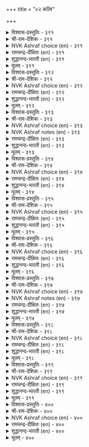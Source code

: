+++
title = "०२ कल्वि"

+++


<details><summary>विश्वास-प्रस्तुतिः - ३९१</summary>

कऱ्क कसडऱक् कऱ्पवै कट्रबिन्  
निऱ्क अदऱ्कुत् तग।      ३९१
</details>

<details><summary>श्री-राम-देशिकः - ३९१</summary>

अध्येतव्याः समे ग्रन्थाः निस्सन्देहं यथार्थतः ।  
अधीतग्रन्थदृष्टेन्न पथा युक्तं प्रवर्तनम् ॥ ३९१॥
</details>

<details><summary>NVK Ashraf choice (en) - ३९१</summary>

०३९१
Learn thoroughly what should be learnt.
And having learnt, stand according to that.
(N.V.K. Ashraf)
</details>

<details><summary>रामचन्द्र-दीक्षितः (en) - ३९१</summary>

391\. kaṟka, kacaṭu aṟa, kaṟpavai! kaṟṟapiṉ,  
niṟka, ataṟkut taka!.

391\. Faultlessly pursue knowledge and abide by it.  
</details>

<details><summary>शुद्धानन्द-भारती (en) - ३९१</summary>

1\. கற்க கசடறக் கற்பவை கற்றபின்  
நிற்க அதற்குத் தக.  
Lore worth learning, learn flawlessly  
Live by that learning thoroughly.        391  
</details>

<details><summary>मूलम् - ३९१</summary>

कऱ्क कसडऱक् कऱ्पवै कट्रबिन्  
निऱ्क अदऱ्कुत् तग।      ३९१
</details>

<details><summary>विश्वास-प्रस्तुतिः - ३९२</summary>

ऎण्णॆन्ब एनै ऎऴुत्तॆन्ब इव्विरण् डुम्  
कण्णॆन्ब वाऴुम् उयिर्क्कु।      ३९२
</details>

<details><summary>श्री-राम-देशिकः - ३९२</summary>

न्यायव्याकरणाख्ये द्वे शास्त्रे मुख्ये नृणामिह ।  
उभे हि चक्षुषी स्यातामिति सद्भिरुदीर्यते ॥ ३९२॥
</details>

<details><summary>NVK Ashraf choice (en) - ३९२</summary>

०३९२
They say: Numbers and other one called Letters
Are the two eyes to live with. *
(V.C. Kulandai Swamy), (P.S. Sundaram)
</details>

<details><summary>रामचन्द्र-दीक्षितः (en) - ३९२</summary>

392\. 'eṇ' eṉpa, ēṉai ‘eḻuttu’ eṉpa, iv iraṇṭum  
‘kaṇ’ eṉpa, vāḻum uyirkku.

392\. Verily the numbers and letters are the eyes of the living one.  
</details>

<details><summary>शुद्धानन्द-भारती (en) - ३९२</summary>

2\. எண்ணென்ப ஏனை எழுத்தென்ப இவ்விரண்டும்  
கண்ணென்ப வாழும் உயிர்க்கு.  
Letter, number, art and science  
Of living kind both are the eyes.        392  
</details>

<details><summary>मूलम् - ३९२</summary>

ऎण्णॆन्ब एनै ऎऴुत्तॆन्ब इव्विरण् डुम्  
कण्णॆन्ब वाऴुम् उयिर्क्कु।      ३९२
</details>

<details><summary>विश्वास-प्रस्तुतिः - ३९३</summary>

कण्णुडैयर् ऎन्बवर् कट्रोर् मुगत्तिरण्डु  
पुण्णुडैयर् कल्ला तवर्।      ३९३
</details>

<details><summary>श्री-राम-देशिकः - ३९३</summary>

चक्षुष्मन्तस्त एव स्युः ज्ञानचक्षुर्युतास्तु ये ।  
इतरेषामुभे नेत्रे व्रणे स्यातां मुखोत्थिते ॥ ३९३॥
</details>

<details><summary>NVK Ashraf choice (en) - ३९३</summary>

०३९३
Only the learned have eyes.
The unlearned have two sores on their face! *
(P.S. Sundaram)
</details>

<details><summary>NVK Ashraf notes (en) - ३९३</summary>

३९३. Compare with couple ५७५ where Valluvar uses the same idea to emphasize compassion in eyes: “Compassion is an ornament of the eyes. Without it eyes are deemed sores” ((Satguru Subramuniyaswami))
</details>

<details><summary>रामचन्द्र-दीक्षितः (en) - ३९३</summary>

393\. kaṇ uṭaiyar eṉpavar kaṟṟōr; mukattu iraṇṭu  
puṇ uṭaiyar, kallātavar.

393\. The learned alone are said to possess eyes; but they are only sores in the face of the unlettered.  
</details>

<details><summary>शुद्धानन्द-भारती (en) - ३९३</summary>

3\. கண்ணுடையர் என்பவர் கற்றோர் முகத்திரண்டு  
புண்ணுடையர் கல்லா தவர்.  
The learned alone have eyes on face  
The ignorant two sores of disgrace.        393  
</details>

<details><summary>मूलम् - ३९३</summary>

कण्णुडैयर् ऎन्बवर् कट्रोर् मुगत्तिरण्डु  
पुण्णुडैयर् कल्ला तवर्।      ३९३
</details>

<details><summary>विश्वास-प्रस्तुतिः - ३९४</summary>

उवप्पत् तलैक्कूडि उळ्ळप् पिरिदल्  
अनैत्ते पुलवर् तॊऴिल्।      ३९४
</details>

<details><summary>श्री-राम-देशिकः - ३९४</summary>

यत्सङ्गन जनास्तुष्टाः भवेयुः, सङ्गमं पुनः ।  
वियोगकाले वाञ्छेयुः स भवेत्पण्डितोत्तमः ॥ ३९४॥
</details>

<details><summary>NVK Ashraf choice (en) - ३९४</summary>

०३९४
It is the prowess of scholars that meetings bring delight
And departures leave memories. *
(Satguru Subramuniyaswami)
</details>

<details><summary>रामचन्द्र-दीक्षितः (en) - ३९४</summary>

394\. uvappat talaikkūṭi, uḷḷap pirital  
aṉaittē-pulavar toḻil.

394\. The duty of the learned is to delight man by their company. Hunger ever more for it even while parting.  
</details>

<details><summary>शुद्धानन्द-भारती (en) - ३९४</summary>

4\. உவப்பத் தலைக்கூடி உள்ளப் பிரிதல்  
அனைத்தே புலவர் தொழில்  
To meet with joy and part with thought  
Of learned men this is the art.        394  
</details>

<details><summary>मूलम् - ३९४</summary>

उवप्पत् तलैक्कूडि उळ्ळप् पिरिदल्  
अनैत्ते पुलवर् तॊऴिल्।      ३९४
</details>

<details><summary>विश्वास-प्रस्तुतिः - ३९५</summary>

उडैयार्मुन् इल्लार्बोल् एक्कट्रुङ् गट्रार्  
कडैयरे कल्ला तवर्।      ३९५
</details>

<details><summary>श्री-राम-देशिकः - ३९५</summary>

रिक्तवद्धनिकस्याग्रे विनीता गुरुसन्निधौ ।  
भूत्वा पठन्ति ये नित्यं शिष्टास्ते निन्दिताः परे ॥ ३९५॥
</details>

<details><summary>NVK Ashraf choice (en) - ३९५</summary>

०३९५
The learned learn to humble, like destitute before the rich;
Only the low never learn.
(N.V.K. Ashraf), ( Shuddhananda Bharatiar)
</details>

<details><summary>रामचन्द्र-दीक्षितः (en) - ३९५</summary>

395\. uṭaiyārmuṉ illārpōl ēkkaṟṟum kaṟṟār;  
kaṭaiyarē, kallātavar.

395\. Eager like the beggars at the door of the wealthy is the sufferer of knowledge; the illiterate are held in scorn.  
</details>

<details><summary>शुद्धानन्द-भारती (en) - ३९५</summary>

5\. உடையார்முன் இல்லார்போல் ஏக்கற்றுங் கற்றார்  
கடையரே கல்லா தவர்  
Like poor before rich they yearn:  
For knowledge: the low never learn.        395  
</details>

<details><summary>मूलम् - ३९५</summary>

उडैयार्मुन् इल्लार्बोल् एक्कट्रुङ् गट्रार्  
कडैयरे कल्ला तवर्।      ३९५
</details>

<details><summary>विश्वास-प्रस्तुतिः - ३९६</summary>

तॊट्टनैत् तूऱुम् मणऱ्केणि मान्दर्क्कुक्  
कट्रनैत् तूऱुम् अऱिवु।       ३९६
</details>

<details><summary>श्री-राम-देशिकः - ३९६</summary>

विद्यभ्यासानुसारेण नृणां ज्ञानां प्रवर्धते ।  
खननानुगुणं तोयं वर्धते सैकते यथा ॥ ३९६॥
</details>

<details><summary>NVK Ashraf choice (en) - ३९६</summary>

०३९६
The more you dig a sand-spring, more the flow.
The more you learn more the wisdom.
(N.V.K. Ashraf)
</details>

<details><summary>रामचन्द्र-दीक्षितः (en) - ३९६</summary>

396\. toṭṭaṉaittu ūṟum, maṇaṟ kēṇi;-māntarkkuk  
kaṟṟaṉaittu ūṟum, aṟivu.

396\. The deeper you delve into the earth, the greater will be the flow of water. Likewise knowledge is in proportion to your learning.  
</details>

<details><summary>शुद्धानन्द-भारती (en) - ३९६</summary>

6\. தொட்டனைத் தூறும் மணற்கேணி மாந்தர்க்குக்  
கற்றனைத் தூறும் அறிவு.  
As deep you dig the sand spring flows  
As deep you learn the knowledge grows.        396  
</details>

<details><summary>मूलम् - ३९६</summary>

तॊट्टनैत् तूऱुम् मणऱ्केणि मान्दर्क्कुक्  
कट्रनैत् तूऱुम् अऱिवु।       ३९६
</details>

<details><summary>विश्वास-प्रस्तुतिः - ३९७</summary>

यादानुम् नाडामाल् ऊरामाल् ऎन्नॊरुवन्  
सान्दुणैयुङ् गल्लाद वाऱु।      ३९७
</details>

<details><summary>श्री-राम-देशिकः - ३९७</summary>

सर्वे देशाः समे ग्रामाः स्वीयाः स्युर्विदुषां भुवि ।  
तथा सति कुतः कैश्चित् विद्या नाधीयते सदा ॥ ३९७॥
</details>

<details><summary>NVK Ashraf choice (en) - ३९७</summary>

०३९७
Why does one stop learning till he dies
When it makes all lands and place his?
(P.S. Sundaram)
</details>

<details><summary>NVK Ashraf notes (en) - ३९७</summary>

३९७. (K.R. Srinivasa Iyengar)'s alternate translation: "The learned can feel at home everywhere. Why then shun learning all one's life?"
</details>

<details><summary>रामचन्द्र-दीक्षितः (en) - ३९७</summary>

397\. yātāṉum nāṭu āmāl; ūr āmāl; eṉ, oruvaṉ  
cām tuṇaiyum kallātavāṟu?.

397\. No country and no place is alien to the learned. How is it that persons remain in ignorance to the end of their lives?  
</details>

<details><summary>शुद्धानन्द-भारती (en) - ३९७</summary>

7\. யாதானும் நாடாமால் ஊராமால் என்னொருவன்  
சாந்துணையுங் கல்லாத வாறு.  
All lands and towns are learner's own  
Why not till death learning go on!        397  
</details>

<details><summary>मूलम् - ३९७</summary>

यादानुम् नाडामाल् ऊरामाल् ऎन्नॊरुवन्  
सान्दुणैयुङ् गल्लाद वाऱु।      ३९७
</details>

<details><summary>विश्वास-प्रस्तुतिः - ३९८</summary>

ऒरुमैक्कण् तान् कट्र कल्वि ऒरुवऱ्कु  
ऎऴुमैयुम् एमाप् पुडैत्तु।      ३९८
</details>

<details><summary>श्री-राम-देशिकः - ३९८</summary>

एकजन्मन्यधिगता विद्या नृनं हि केनचित् ।  
सप्तजन्मस्वनुगता तस्य साह्यकरी भवेत् ॥ ३९८॥
</details>

<details><summary>NVK Ashraf choice (en) - ३९८</summary>

०३९८
The learning acquired in one birth
Protects a man in the next seven. *
(P.S. Sundaram)
</details>

<details><summary>रामचन्द्र-दीक्षितः (en) - ३९८</summary>

398\. orumaikkaṇ tāṉ kaṟṟa kalvi oruvaṟku  
eḻumaiyum ēmāppu uṭaittu.

398\. The knowledge that a person gains in one birth stands him in good stead for seven births.  
</details>

<details><summary>शुद्धानन्द-भारती (en) - ३९८</summary>

8\. ஒருமைக்கண் தான்கற்ற கல்வி ஒருவற்கு  
எழுமையும் ஏமாப் புடைத்து  
The joy of learning in one birth  
Exalts man upto his seventh.        398  
</details>

<details><summary>मूलम् - ३९८</summary>

ऒरुमैक्कण् तान् कट्र कल्वि ऒरुवऱ्कु  
ऎऴुमैयुम् एमाप् पुडैत्तु।      ३९८
</details>

<details><summary>विश्वास-प्रस्तुतिः - ३९९</summary>

तामिन् पुऱुवदु उलगिन् पुऱक् कण्डु  
कामुऱुवर् कट्रऱिन् दार्।       ३९९
</details>

<details><summary>श्री-राम-देशिकः - ३९९</summary>

निजानन्दकरीं विद्यां परेषां निजमूलतः ।  
आनन्ददात्रीं विज्ञाय तां प्राज्ञा बहुकुर्वते ॥ ३९९॥
</details>

<details><summary>NVK Ashraf choice (en) - ३९९</summary>

०३९९
Seeing that what delights him delights the world,
Gets a scholar also delighted. *
(P.S. Sundaram)
</details>

<details><summary>रामचन्द्र-दीक्षितः (en) - ३९९</summary>

399\. tām iṉpuṟuvatu ulaku iṉpuṟak kaṇṭu,  
kāmuṟuvar, kaṟṟu aṟintār.

399\. The learned thirst for knowledge more and more, because what gives them pleasure delights the world.  
</details>

<details><summary>शुद्धानन्द-भारती (en) - ३९९</summary>

9\. தாமின் புறுவது உலகின் புறக்கண்டு  
காமுறுவர் கற்றறிந் தார்.  
The learned foster learning more  
On seeing the world enjoy their lore.        399  
</details>

<details><summary>मूलम् - ३९९</summary>

तामिन् पुऱुवदु उलगिन् पुऱक् कण्डु  
कामुऱुवर् कट्रऱिन् दार्।       ३९९
</details>

<details><summary>विश्वास-प्रस्तुतिः - ४००</summary>

केडिल् विऴुच्चॆल्वम् कल्वि यॊरुवऱ्कु  
माडल्ल मट्रै यवै।       ४००
</details>

<details><summary>श्री-राम-देशिकः - ४००</summary>

विद्याधनं स्थिरं श्रेष्ठमेकमेव धनं भवेत् ।  
धनान्यन्यान्यस्थिराणि वस्तुतो न धनानि हि ॥ ४००॥
</details>

<details><summary>NVK Ashraf choice (en) - ४००</summary>

०४००
The wealth that never declines is learning.
All others are not riches.
(P.S. Sundaram), (W.H. Drew and J. Lazarus)
</details>

<details><summary>रामचन्द्र-दीक्षितः (en) - ४००</summary>

400\. kēṭu il viḻuc celvam kalvi; oruvaṟku  
māṭu alla, maṟṟaiyavai.

400\. The precious undecaying wealth of a man is his learning. All other riches are no wealth at all.  
</details>

<details><summary>शुद्धानन्द-भारती (en) - ४००</summary>

10\. கேடில் விழுச்செல்வம் கல்வி ஒருவற்கு  
மாடல்ல மற்றை யவை.  
Learning is wealth none could destroy  
Nothing else gives genuine joy.        400  
</details>

<details><summary>मूलम् - ४००</summary>

केडिल् विऴुच्चॆल्वम् कल्वि यॊरुवऱ्कु  
माडल्ल मट्रै यवै।       ४००
</details>
